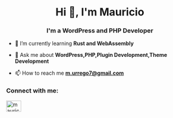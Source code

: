 <h1 align="center">Hi 👋, I'm Mauricio</h1>
<h3 align="center">I'm a WordPress and PHP Developer</h3>

- 🌱 I’m currently learning **Rust and WebAssembly**

- 💬 Ask me about **WordPress,PHP,Plugin Development,Theme Development**

- 📫 How to reach me **m.urrego7@gmail.com**

<h3 align="left">Connect with me:</h3>
<p align="left">
<a href="https://www.linkedin.com/in/mauricio-urrego/" target="blank"><img align="center" src="https://raw.githubusercontent.com/rahuldkjain/github-profile-readme-generator/master/src/images/icons/Social/linked-in-alt.svg" alt="mauricio-urrego" height="30" width="40" /></a>
</p>
